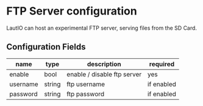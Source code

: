 # FTP Server configuration

LautIO can host an experimental FTP server, serving files from the SD Card.

## Configuration Fields

| name        | type   | description                  | required               |
|-------------|--------|------------------------------|------------------------|
| enable      | bool   | enable / disable ftp server  | yes                    |
| username    | string | ftp username                 | if enabled             |
| password    | string | ftp password                 | if enabled             |